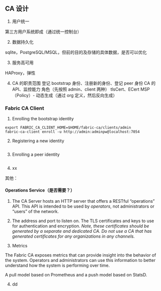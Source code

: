 ## CA 设计
1. 用户统一

第三方用户系统即成（通过统一控制台）

2. 数据持久化

sqlite，PostgreSQL/MSQL，但前的目的及存储的具体数据，是否可以优化

3. 服务高可用

HAProxy，弹性

4. CA 的职责范围
登记 bootstrap 身份、注册新的身份、登记 peer 身份
CA 的 API、监控能力
角色（先按照 admin、client 两种）
tlsCert、ECert
MSP（Policy）- 动态生成（通过 org 定义，然后反向生成）


### Fabric CA Client
1. Enrolling the bootstrap identity
```
export FABRIC_CA_CLIENT_HOME=$HOME/fabric-ca/clients/admin
fabric-ca-client enroll -u http://admin:adminpw@localhost:7054
```
2. Registering a new identity
```

```

3. Enrolling a peer identity
```
```

4. xx



其他：
#### Operations Service（是否需要？）

1. The CA Server hosts an HTTP server that offers a RESTful “operations” API. This API is intended to be used by *operators*, not administrators or “users” of the network.

2. The address and port to listen on. The TLS certificates and keys to use for authentication and encryption. *Note, these certificates should be generated by a separate and dedicated CA. Do not use a CA that has generated certificates for any organizations in any channels.*

3. Metrics

The Fabric CA exposes metrics that can provide insight into the behavior of the system. Operators and administrators can use this information to better understand how the system is performing over time.

A pull model based on Prometheus and a push model based on StatsD.

4. dd